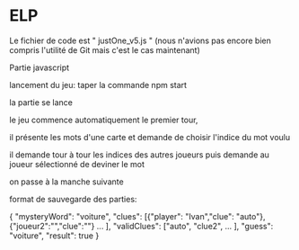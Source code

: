 # ELP

Le fichier de code est " justOne_v5.js "  (nous n'avions pas encore bien compris l'utilité de Git  mais c'est le cas maintenant)

Partie javascript

lancement du jeu:
taper la commande
npm start

la partie se lance

le jeu commence automatiquement le premier tour, 

il présente les mots d'une carte et demande de choisir l'indice du mot voulu

il demande tour à tour les indices des autres joueurs puis demande au joueur sélectionné de deviner le mot

on passe à la manche suivante


format de sauvegarde des parties:

{
"mysteryWord": "voiture",
  "clues": [{"player": "Ivan","clue": "auto"}, {"joueur2":"","clue":""} ... ],
  "validClues": ["auto", "clue2", ... ],
  "guess": "voiture",
  "result": true
}
